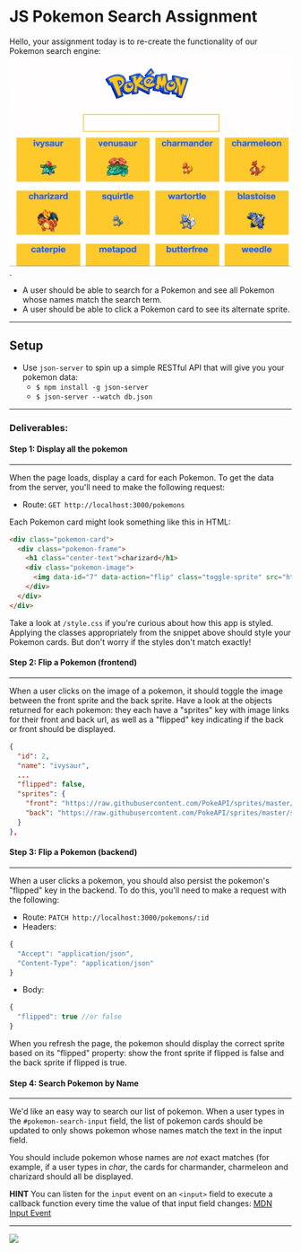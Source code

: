 # JS Pokemon Search Assignment

Hello, your assignment today is to re-create the functionality of our Pokemon search engine:
![demo](images/pokemon-search.gif).

- A user should be able to search for a Pokemon and see all Pokemon whose names match the search term.
- A user should be able to click a Pokemon card to see its alternate sprite.

---

## Setup

- Use `json-server` to spin up a simple RESTful API that will give you your pokemon data:
  - `$ npm install -g json-server`
  - `$ json-server --watch db.json`

---

### Deliverables:

#### Step 1: Display all the pokemon
---
When the page loads, display a card for each Pokemon. To get the data from the server, you'll need to make the following request:

- Route: `GET http://localhost:3000/pokemons`

Each Pokemon card might look something like this in HTML:

```html
<div class="pokemon-card">
  <div class="pokemon-frame">
    <h1 class="center-text">charizard</h1>
    <div class="pokemon-image">
      <img data-id="7" data-action="flip" class="toggle-sprite" src="https://raw.githubusercontent.com/PokeAPI/sprites/master/sprites/pokemon/6.png">
    </div>
  </div>
</div>
```

Take a look at `/style.css` if you're curious about how this app is styled. Applying the classes appropriately from the snippet above should style your Pokemon cards. But don't worry if the styles don't match exactly!


#### Step 2: Flip a Pokemon (frontend)
---
When a user clicks on the image of a pokemon, it should toggle the image between the front sprite and the back sprite. Have a look at the objects returned for each pokemon: they each have a "sprites" key with image links for their front and back url, as well as a "flipped" key indicating if the back or front should be displayed.

```json
{
  "id": 2,
  "name": "ivysaur",
  ...
  "flipped": false,
  "sprites": {
    "front": "https://raw.githubusercontent.com/PokeAPI/sprites/master/sprites/pokemon/2.png",
    "back": "https://raw.githubusercontent.com/PokeAPI/sprites/master/sprites/pokemon/back/2.png"
  }
},
```

#### Step 3: Flip a Pokemon (backend)
---
When a user clicks a pokemon, you should also persist the pokemon's "flipped" key in the backend. To do this, you'll need to make a request with the following:

- Route: `PATCH http://localhost:3000/pokemons/:id`
- Headers: 
```js
{
  "Accept": "application/json",
  "Content-Type": "application/json"
}
```
- Body: 
```js
{
  "flipped": true //or false
}
```

When you refresh the page, the pokemon should display the correct sprite based on its "flipped" property: show the front sprite if flipped is false and the back sprite if flipped is true.

#### Step 4: Search Pokemon by Name
---
We'd like an easy way to search our list of pokemon. When a user types in the `#pokemon-search-input` field, the list of pokemon cards should be updated to only shows pokemon whose names match the text in the input field. 

You should include pokemon whose names are *not* exact matches (for example, if a user types in *char*, the cards for charmander, charmeleon and charizard should all be displayed. 

**HINT** You can listen for the `input` event on an `<input>` field to execute a callback function every time the value of that input field changes: [MDN Input Event](https://developer.mozilla.org/en-US/docs/Web/API/HTMLElement/input_event#Examples)

---

![](https://media.giphy.com/media/HZpCCbcWc0a3u/giphy.gif)
